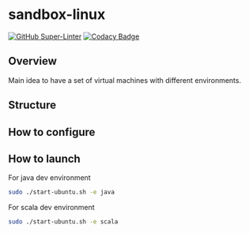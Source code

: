 # sandbox-linux

[![GitHub Super-Linter](https://github.com/antonovdmitriy/sandbox-linux/workflows/Lint%20Code%20Base/badge.svg)](https://github.com/marketplace/actions/super-linter)
[![Codacy Badge](https://app.codacy.com/project/badge/Grade/0348b8406f90416eb5baf97a147ea7d8)](https://app.codacy.com/gh/antonovdmitriy/sandbox-linux/dashboard?utm_source=gh&utm_medium=referral&utm_content=&utm_campaign=Badge_grade)

## Overview

Main idea to have a set of virtual machines with different environments.

## Structure

## How to configure

## How to launch

For java dev environment

```sh
sudo ./start-ubuntu.sh -e java
```

For scala dev environment

```sh
sudo ./start-ubuntu.sh -e scala
```
